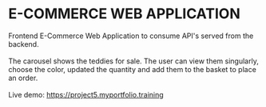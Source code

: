 # E-COMMERCE WEB APPLICATION #

Frontend E-Commerce Web Application to consume API's served from the backend.
<br>
<br>
The carousel shows the teddies for sale. The user can view them singularly, choose the color, updated the quantity and add them to the basket to place an order.
<br>
<br>
Live demo: https://project5.myportfolio.training
